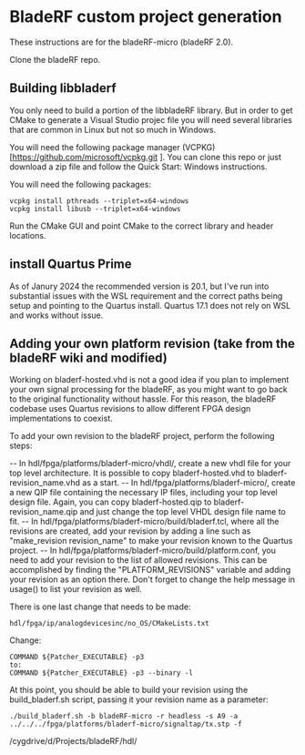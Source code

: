 # BladeRF custom project generation

These instructions are for the bladeRF-micro (bladeRF 2.0).

Clone the bladeRF repo.

## Building libbladerf 
You only need to build a portion of the libbladeRF library. But in order to get CMake to generate a Visual Studio projec file you will need several libraries that are common in Linux but not so much in Windows.

You will need the following package manager (VCPKG)[https://github.com/microsoft/vcpkg.git ].  You can clone this repo or just download a zip file and follow the Quick Start: Windows instructions.

You will need the following packages:

```
vcpkg install pthreads --triplet=x64-windows
vcpkg install libusb --triplet=x64-windows
```

Run the CMake GUI and point CMake to the correct library and header locations.

## install Quartus Prime
As of Janury 2024 the recommended version is 20.1, but I've run into substantial issues with the WSL requirement and the correct paths being setup and pointing to the Quartus install.  Quartus 17.1 does not rely on WSL and works without issue.


## Adding your own platform revision (take from the bladeRF wiki and modified)
Working on bladerf-hosted.vhd is not a good idea if you plan to implement your own signal processing for the bladeRF, as you might want to go back to the original functionality without hassle. For this reason, the bladeRF codebase uses Quartus revisions to allow different FPGA design implementations to coexist.

To add your own revision to the bladeRF project, perform the following steps:

-- In hdl/fpga/platforms/bladerf-micro/vhdl/, create a new vhdl file for your top level architecture. It is possible to copy bladerf-hosted.vhd to bladerf-revision_name.vhd as a start.
-- In hdl/fpga/platforms/bladerf-micro/, create a new QIP file containing the necessary IP files, including your top level design file. Again, you can copy bladerf-hosted.qip to bladerf-revision_name.qip and just change the top level VHDL design file name to fit.
-- In hdl/fpga/platforms/bladerf-micro/build/bladerf.tcl, where all the revisions are created, add your revision by adding a line such as "make_revision revision_name" to make your revision known to the Quartus project.
-- In hdl/fpga/platforms/bladerf-micro/build/platform.conf, you need to add your revision to the list of allowed revisions. This can be accomplished by finding the "PLATFORM_REVISIONS" variable and adding your revision as an option there. Don't forget to change the help message in usage() to list your revision as well.

There is one last change that needs to be made:

```
hdl/fpga/ip/analogdevicesinc/no_OS/CMakeLists.txt
```

Change:
```
COMMAND ${Patcher_EXECUTABLE} -p3
to:
COMMAND ${Patcher_EXECUTABLE} -p3 --binary -l
```


At this point, you should be able to build your revision using the build_bladerf.sh script, passing it your revision name as a parameter:

```
./build_bladerf.sh -b bladeRF-micro -r headless -s A9 -a ../../../fpga/platforms/bladerf-micro/signaltap/tx.stp -f
```
/cygdrive/d/Projects/bladeRF/hdl/
